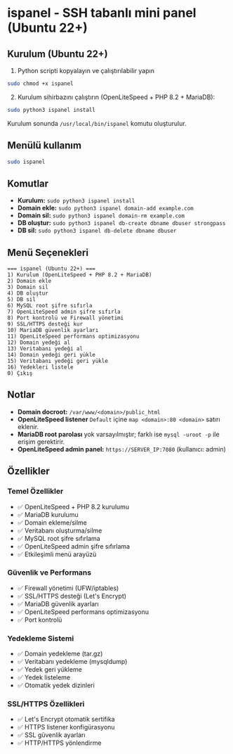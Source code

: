 # ispanel - SSH tabanlı mini panel (Ubuntu 22+)

## Kurulum (Ubuntu 22+)

1) Python scripti kopyalayın ve çalıştırılabilir yapın

```bash
sudo chmod +x ispanel
```

2) Kurulum sihirbazını çalıştırın (OpenLiteSpeed + PHP 8.2 + MariaDB):

```bash
sudo python3 ispanel install
```

Kurulum sonunda `/usr/local/bin/ispanel` komutu oluşturulur.

## Menülü kullanım

```bash
sudo ispanel
```

## Komutlar

- **Kurulum:** `sudo python3 ispanel install`
- **Domain ekle:** `sudo python3 ispanel domain-add example.com`
- **Domain sil:** `sudo python3 ispanel domain-rm example.com`
- **DB oluştur:** `sudo python3 ispanel db-create dbname dbuser strongpass`
- **DB sil:** `sudo python3 ispanel db-delete dbname dbuser`

## Menü Seçenekleri

```
=== ispanel (Ubuntu 22+) ===
1) Kurulum (OpenLiteSpeed + PHP 8.2 + MariaDB)
2) Domain ekle
3) Domain sil
4) DB oluştur
5) DB sil
6) MySQL root şifre sıfırla
7) OpenLiteSpeed admin şifre sıfırla
8) Port kontrolü ve Firewall yönetimi
9) SSL/HTTPS desteği kur
10) MariaDB güvenlik ayarları
11) OpenLiteSpeed performans optimizasyonu
12) Domain yedeği al
13) Veritabanı yedeği al
14) Domain yedeği geri yükle
15) Veritabanı yedeği geri yükle
16) Yedekleri listele
0) Çıkış
```

## Notlar

- **Domain docroot:** `/var/www/<domain>/public_html`
- **OpenLiteSpeed listener** `Default` içine `map <domain>:80 <domain>` satırı eklenir.
- **MariaDB root parolası** yok varsayılmıştır; farklı ise `mysql -uroot -p` ile erişim gerektirir.
- **OpenLiteSpeed admin panel:** `https://SERVER_IP:7080` (kullanıcı: admin)

## Özellikler

### Temel Özellikler
- ✅ OpenLiteSpeed + PHP 8.2 kurulumu
- ✅ MariaDB kurulumu
- ✅ Domain ekleme/silme
- ✅ Veritabanı oluşturma/silme
- ✅ MySQL root şifre sıfırlama
- ✅ OpenLiteSpeed admin şifre sıfırlama
- ✅ Etkileşimli menü arayüzü

### Güvenlik ve Performans
- ✅ Firewall yönetimi (UFW/iptables)
- ✅ SSL/HTTPS desteği (Let's Encrypt)
- ✅ MariaDB güvenlik ayarları
- ✅ OpenLiteSpeed performans optimizasyonu
- ✅ Port kontrolü

### Yedekleme Sistemi
- ✅ Domain yedekleme (tar.gz)
- ✅ Veritabanı yedekleme (mysqldump)
- ✅ Yedek geri yükleme
- ✅ Yedek listeleme
- ✅ Otomatik yedek dizinleri

### SSL/HTTPS Özellikleri
- ✅ Let's Encrypt otomatik sertifika
- ✅ HTTPS listener konfigürasyonu
- ✅ SSL güvenlik ayarları
- ✅ HTTP/HTTPS yönlendirme